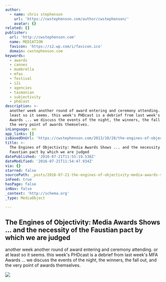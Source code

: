 ```yaml
---
author:
  - name: chris stephenson
    url: 'https://cwstephenson.com/author/cwstephenson/'
    avatar: {}
related: []
publisher:
  url: 'http://cwstephenson.com'
  name: MEDIATION
  favicon: 'https://s2.wp.com/i/favicon.ico'
  domain: cwstephenson.com
keywords:
  - awards
  - cannes
  - mumbrella
  - mfas
  - festival
  - i2i
  - agencies
  - tasmanian
  - subjectivity
  - phdcast
description: >-
  another week another round of award entering and ceremony attending. or at
  least so it seems. this week's PHDcast is a debrief from last week's MFA
  Awards ... we discuss the events of the night, the winners, the fall out, and
  the very point of awards themselves.
inLanguage: en
app_links: []
isBasedOnUrl: 'https://cwstephenson.com/2013/10/28/the-engines-of-objectivity/'
title: >-
  The Engines of Objectivity: Media Awards Shows ... and the necessity of the
  Faustian pact by which we are judged
datePublished: '2016-07-21T11:55:19.538Z'
dateModified: '2016-07-21T11:54:47.934Z'
via: {}
starred: false
sourcePath: _posts/2016-07-21-the-engines-of-objectivity-media-awards-shows--and-the-n.md
inFeed: true
hasPage: false
inNav: false
_context: 'http://schema.org'
_type: MediaObject

---
```

<article style=""><h1>The Engines of Objectivity: Media Awards Shows ... and the necessity of the Faustian pact by which we are judged</h1><p>another week another round of award entering and ceremony attending. or at least so it seems. this week's PHDcast is a debrief from last week's MFA Awards ... we discuss the events of the night, the winners, the fall out, and the very point of awards themselves.</p><img src="https://cwstephenson.files.wordpress.com/2013/10/mfa-awards-2013-1.jpg?w=470&amp;h=626" /></article>